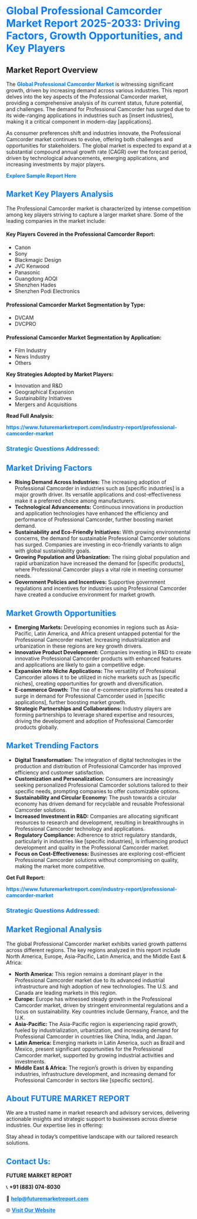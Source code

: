 <h1 style="color: #007BFF;">Global Professional Camcorder Market Report 2025-2033: Driving Factors, Growth Opportunities, and Key Players</h1>

<section id="overview">
<h2>Market Report Overview</h2>
<p>The <a href="https://www.futuremarketreport.com/industry-report/professional-camcorder-market" style="color: #007BFF; text-decoration: none;"><strong>Global Professional Camcorder Market</strong></a> is witnessing significant growth, driven by increasing demand across various industries. This report delves into the key aspects of the Professional Camcorder market, providing a comprehensive analysis of its current status, future potential, and challenges. The demand for Professional Camcorder has surged due to its wide-ranging applications in industries such as [insert industries], making it a critical component in modern-day [applications].</p>
<p>As consumer preferences shift and industries innovate, the Professional Camcorder market continues to evolve, offering both challenges and opportunities for stakeholders. The global market is expected to expand at a substantial compound annual growth rate (CAGR) over the forecast period, driven by technological advancements, emerging applications, and increasing investments by major players.</p>
</section>

<section id="overview">
<p><a href="https://www.futuremarketreport.com/request-sample/reportId=87180" style="color: #007BFF; text-decoration: none;"><strong>Explore Sample Report Here</strong></a></p>
</section>

<section id="key-players">
<h2 style="color: #007BFF;">Market Key Players Analysis</h2>
<p>The Professional Camcorder market is characterized by intense competition among key players striving to capture a larger market share. Some of the leading companies in the market include:</p>
<h4>Key Players Covered in the Professional Camcorder Report:</h4>
<ul><li>Canon</li><li>Sony</li><li>Blackmagic Design</li><li>JVC Kenwood</li><li>Panasonic</li><li>Guangdong AOQI</li><li>Shenzhen Hades</li><li>Shenzhen Podi Electronics</li></ul>
<h4>Professional Camcorder Market Segmentation by Type:</h4>
<ul><li>DVCAM</li><li>DVCPRO</li></ul>

<h4>Professional Camcorder Market Segmentation by Application:</h4>
<ul><li>Film Industry</li><li>News Industry</li><li>Others</li></ul>
<p><strong>Key Strategies Adopted by Market Players:</strong></p>
<ul>
<li>Innovation and R&D</li>
<li>Geographical Expansion</li>
<li>Sustainability Initiatives</li>
<li>Mergers and Acquisitions</li>
</ul>
</section>

<section>
<p><strong>Read Full Analysis: </strong></p><a href="https://www.futuremarketreport.com/industry-report/professional-camcorder-market" style="color: #007BFF; text-decoration: none;"><strong>https://www.futuremarketreport.com/industry-report/professional-camcorder-market</strong></a>
<h3 style="color: #007BFF;">Strategic Questions Addressed:</h3>
</section>

<section id="driving-factors">
<h2 style="color: #007BFF;">Market Driving Factors</h2>
<ul>
<li><strong>Rising Demand Across Industries:</strong> The increasing adoption of Professional Camcorder in industries such as [specific industries] is a major growth driver. Its versatile applications and cost-effectiveness make it a preferred choice among manufacturers.</li>
<li><strong>Technological Advancements:</strong> Continuous innovations in production and application technologies have enhanced the efficiency and performance of Professional Camcorder, further boosting market demand.</li>
<li><strong>Sustainability and Eco-Friendly Initiatives:</strong> With growing environmental concerns, the demand for sustainable Professional Camcorder solutions has surged. Companies are investing in eco-friendly variants to align with global sustainability goals.</li>
<li><strong>Growing Population and Urbanization:</strong> The rising global population and rapid urbanization have increased the demand for [specific products], where Professional Camcorder plays a vital role in meeting consumer needs.</li>
<li><strong>Government Policies and Incentives:</strong> Supportive government regulations and incentives for industries using Professional Camcorder have created a conducive environment for market growth.</li>
</ul>
</section>

<section id="growth-opportunities">
<h2 style="color: #007BFF;">Market Growth Opportunities</h2>
<ul>
<li><strong>Emerging Markets:</strong> Developing economies in regions such as Asia-Pacific, Latin America, and Africa present untapped potential for the Professional Camcorder market. Increasing industrialization and urbanization in these regions are key growth drivers.</li>
<li><strong>Innovative Product Development:</strong> Companies investing in R&D to create innovative Professional Camcorder products with enhanced features and applications are likely to gain a competitive edge.</li>
<li><strong>Expansion into Niche Applications:</strong> The versatility of Professional Camcorder allows it to be utilized in niche markets such as [specific niches], creating opportunities for growth and diversification.</li>
<li><strong>E-commerce Growth:</strong> The rise of e-commerce platforms has created a surge in demand for Professional Camcorder used in [specific applications], further boosting market growth.</li>
<li><strong>Strategic Partnerships and Collaborations:</strong> Industry players are forming partnerships to leverage shared expertise and resources, driving the development and adoption of Professional Camcorder products globally.</li>
</ul>
</section>

<section id="trending-factors">
<h2 style="color: #007BFF;">Market Trending Factors</h2>
<ul>
<li><strong>Digital Transformation:</strong> The integration of digital technologies in the production and distribution of Professional Camcorder has improved efficiency and customer satisfaction.</li>
<li><strong>Customization and Personalization:</strong> Consumers are increasingly seeking personalized Professional Camcorder solutions tailored to their specific needs, prompting companies to offer customizable options.</li>
<li><strong>Sustainability and Circular Economy:</strong> The push towards a circular economy has driven demand for recyclable and reusable Professional Camcorder solutions.</li>
<li><strong>Increased Investment in R&D:</strong> Companies are allocating significant resources to research and development, resulting in breakthroughs in Professional Camcorder technology and applications.</li>
<li><strong>Regulatory Compliance:</strong> Adherence to strict regulatory standards, particularly in industries like [specific industries], is influencing product development and quality in the Professional Camcorder market.</li>
<li><strong>Focus on Cost-Effectiveness:</strong> Businesses are exploring cost-efficient Professional Camcorder solutions without compromising on quality, making the market more competitive.</li>
</ul>
</section>

<section>
<p><strong>Get Full Report: </strong></p><a href="https://www.futuremarketreport.com/industry-report/professional-camcorder-market" style="color: #007BFF; text-decoration: none;"><strong>https://www.futuremarketreport.com/industry-report/professional-camcorder-market</strong></a>
<h3 style="color: #007BFF;">Strategic Questions Addressed:</h3>
</section>


<section id="regional-analysis">
<h2 style="color: #007BFF;">Market Regional Analysis</h2>
<p>The global Professional Camcorder market exhibits varied growth patterns across different regions. The key regions analyzed in this report include North America, Europe, Asia-Pacific, Latin America, and the Middle East & Africa:</p>
<ul>
<li><strong>North America:</strong> This region remains a dominant player in the Professional Camcorder market due to its advanced industrial infrastructure and high adoption of new technologies. The U.S. and Canada are leading markets in this region.</li>
<li><strong>Europe:</strong> Europe has witnessed steady growth in the Professional Camcorder market, driven by stringent environmental regulations and a focus on sustainability. Key countries include Germany, France, and the U.K.</li>
<li><strong>Asia-Pacific:</strong> The Asia-Pacific region is experiencing rapid growth, fueled by industrialization, urbanization, and increasing demand for Professional Camcorder in countries like China, India, and Japan.</li>
<li><strong>Latin America:</strong> Emerging markets in Latin America, such as Brazil and Mexico, present significant opportunities for the Professional Camcorder market, supported by growing industrial activities and investments.</li>
<li><strong>Middle East & Africa:</strong> The region’s growth is driven by expanding industries, infrastructure development, and increasing demand for Professional Camcorder in sectors like [specific sectors].</li>
</ul>
</section>

<footer>
<h2 style="color: #007BFF;">About FUTURE MARKET REPORT</h2>
<p>We are a trusted name in market research and advisory services, delivering actionable insights and strategic support to businesses across diverse industries. Our expertise lies in offering:</p>

<p>Stay ahead in today’s competitive landscape with our tailored research solutions.</p>

<h2 style="color: #007BFF;">Contact Us:</h2>
<p><strong>FUTURE MARKET REPORT</strong></p>
<p>📞 <strong>+91 (883) 074-8030</strong></p>
<p>📧 <strong><a href="mailto:help@futuremarketreport.com" style="color: #007BFF;">help@futuremarketreport.com</a></strong></p>
<p>🌐 <strong><a href="https://www.futuremarketreport.com/" style="color: #007BFF;">Visit Our Website</a></strong></p>
</footer>